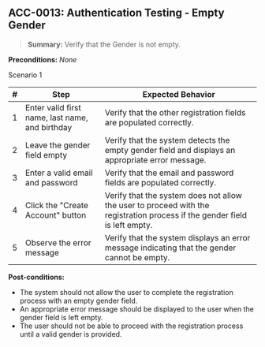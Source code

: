 ## **ACC-0013:** Authentication Testing - Empty Gender

> **Summary:** Verify that the Gender is not empty. <br>

**Preconditions:** _None_

Scenario 1

| \# | Step | Expected Behavior |
|----|------|-------------------|
| 1 | Enter valid first name, last name, and birthday | Verify that the other registration fields are populated correctly. |
| 2 | Leave the gender field empty | Verify that the system detects the empty gender field and displays an appropriate error message. |
| 3 | Enter a valid email and password | Verify that the email and password fields are populated correctly. |
| 4 | Click the "Create Account" button | Verify that the system does not allow the user to proceed with the registration process if the gender field is left empty. |
| 5 | Observe the error message | Verify that the system displays an error message indicating that the gender cannot be empty. |

**Post-conditions:**

- The system should not allow the user to complete the registration process with an empty gender field.
- An appropriate error message should be displayed to the user when the gender field is left empty.
- The user should not be able to proceed with the registration process until a valid gender is provided.
